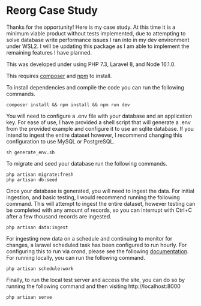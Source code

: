 # Reorg Case Study

Thanks for the opportunity!  Here is my case study.  At this time it is a minimum viable product without tests implemented, due to attempting to solve database write performance issues I ran into in my dev environment under WSL2.  I will be updating this package as I am able to implement the remaining features I have planned.

This was developed under using PHP 7.3, Laravel 8, and Node 16.1.0.

This requires [composer](https://getcomposer.org/download/) and [npm](https://nodejs.org/en/download/package-manager/) to install.

To install dependencies and compile the code you can run the following commands.

```
composer install && npm install && npm run dev
```

You will need to configure a .env file with your database and an application key.  For ease of use, I have provided a shell script that will generate a .env from the provided example and configure it to use an sqlite database.  If you intend to ingest the entire dataset however, I recommend changing this configuration to use MySQL or PostgreSQL.

```
sh generate_env.sh
```

To migrate and seed your database run the following commands.

```
php artisan migrate:fresh
php artisan db:seed
```

Once your database is generated, you will need to ingest the data.  For initial ingestion, and basic testing, I would recommend running the following command.  This will attempt to ingest the entire dataset, however testing can be completed with any amount of records, so you can interrupt with Ctrl+C after a few thousand records are ingested.

```
php artisan data:ingest
```

For ingesting new data on a schedule and continuing to monitor for changes, a laravel scheduled task has been configured to run hourly.  For configuring this to run via crond, please see the following [documentation](https://laravel.com/docs/8.x/scheduling#running-the-scheduler).  For running locally, you can run the following command.

```
php artisan schedule:work
```

Finally, to run the local test server and access the site, you can do so by running the following command and then visiting http://localhost:8000

```
php artisan serve
```